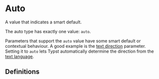 
# Auto

A value that indicates a smart default.

The auto type has exactly one value:
<span class="typ-key">`auto`</span>.

Parameters that support the <span class="typ-key">`auto`</span> value
have some smart default or contextual behaviour. A good example is the
[text direction](/reference/text/text/#parameters-dir) parameter.
Setting it to <span class="typ-key">`auto`</span> lets Typst
automatically determine the direction from the [text
language](/reference/text/text/#parameters-lang).


## Definitions

